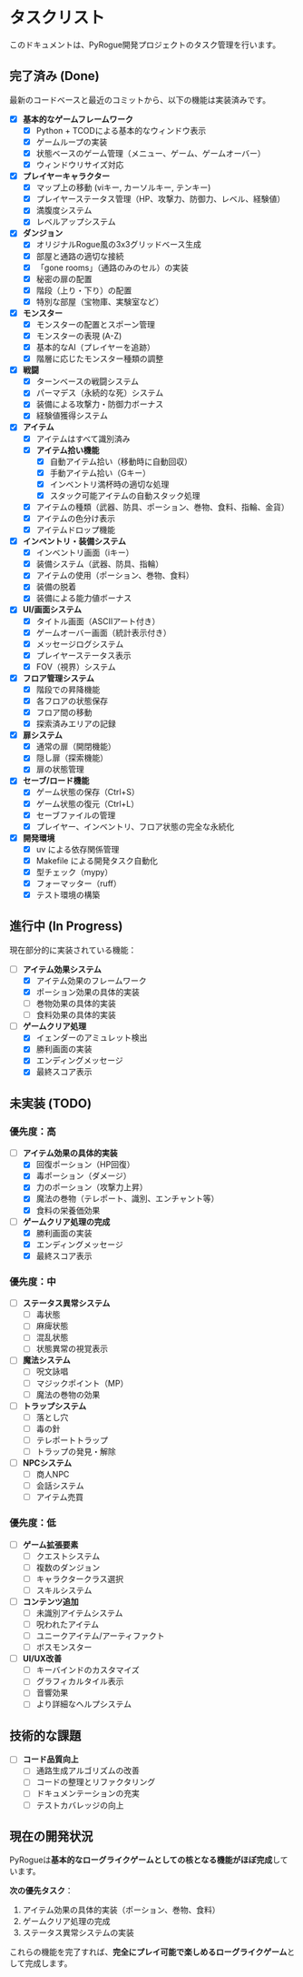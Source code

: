 # タスクリスト

このドキュメントは、PyRogue開発プロジェクトのタスク管理を行います。

## 完了済み (Done)

最新のコードベースと最近のコミットから、以下の機能は実装済みです。

- [x] **基本的なゲームフレームワーク**
    - [x] Python + TCODによる基本的なウィンドウ表示
    - [x] ゲームループの実装
    - [x] 状態ベースのゲーム管理（メニュー、ゲーム、ゲームオーバー）
    - [x] ウィンドウリサイズ対応
- [x] **プレイヤーキャラクター**
    - [x] マップ上の移動 (viキー, カーソルキー, テンキー)
    - [x] プレイヤーステータス管理（HP、攻撃力、防御力、レベル、経験値）
    - [x] 満腹度システム
    - [x] レベルアップシステム
- [x] **ダンジョン**
    - [x] オリジナルRogue風の3x3グリッドベース生成
    - [x] 部屋と通路の適切な接続
    - [x] 「gone rooms」（通路のみのセル）の実装
    - [x] 秘密の扉の配置
    - [x] 階段（上り・下り）の配置
    - [x] 特別な部屋（宝物庫、実験室など）
- [x] **モンスター**
    - [x] モンスターの配置とスポーン管理
    - [x] モンスターの表現 (A-Z)
    - [x] 基本的なAI（プレイヤーを追跡）
    - [x] 階層に応じたモンスター種類の調整
- [x] **戦闘**
    - [x] ターンベースの戦闘システム
    - [x] パーマデス（永続的な死）システム
    - [x] 装備による攻撃力・防御力ボーナス
    - [x] 経験値獲得システム
- [x] **アイテム**
    - [x] アイテムはすべて識別済み
    - [x] **アイテム拾い機能**
        - [x] 自動アイテム拾い（移動時に自動回収）
        - [x] 手動アイテム拾い（Gキー）
        - [x] インベントリ満杯時の適切な処理
        - [x] スタック可能アイテムの自動スタック処理
    - [x] アイテムの種類（武器、防具、ポーション、巻物、食料、指輪、金貨）
    - [x] アイテムの色分け表示
    - [x] アイテムドロップ機能
- [x] **インベントリ・装備システム**
    - [x] インベントリ画面（iキー）
    - [x] 装備システム（武器、防具、指輪）
    - [x] アイテムの使用（ポーション、巻物、食料）
    - [x] 装備の脱着
    - [x] 装備による能力値ボーナス
- [x] **UI/画面システム**
    - [x] タイトル画面（ASCIIアート付き）
    - [x] ゲームオーバー画面（統計表示付き）
    - [x] メッセージログシステム
    - [x] プレイヤーステータス表示
    - [x] FOV（視界）システム
- [x] **フロア管理システム**
    - [x] 階段での昇降機能
    - [x] 各フロアの状態保存
    - [x] フロア間の移動
    - [x] 探索済みエリアの記録
- [x] **扉システム**
    - [x] 通常の扉（開閉機能）
    - [x] 隠し扉（探索機能）
    - [x] 扉の状態管理
- [x] **セーブ/ロード機能**
    - [x] ゲーム状態の保存（Ctrl+S）
    - [x] ゲーム状態の復元（Ctrl+L）
    - [x] セーブファイルの管理
    - [x] プレイヤー、インベントリ、フロア状態の完全な永続化
- [x] **開発環境**
    - [x] uv による依存関係管理
    - [x] Makefile による開発タスク自動化
    - [x] 型チェック（mypy）
    - [x] フォーマッター（ruff）
    - [x] テスト環境の構築

## 進行中 (In Progress)

現在部分的に実装されている機能：

- [ ] **アイテム効果システム**
    - [x] アイテム効果のフレームワーク
    - [x] ポーション効果の具体的実装
    - [ ] 巻物効果の具体的実装
    - [ ] 食料効果の具体的実装
- [ ] **ゲームクリア処理**
    - [x] イェンダーのアミュレット検出
    - [x] 勝利画面の実装
    - [x] エンディングメッセージ
    - [x] 最終スコア表示

## 未実装 (TODO)

### 優先度：高
- [ ] **アイテム効果の具体的実装**
    - [x] 回復ポーション（HP回復）
    - [x] 毒ポーション（ダメージ）
    - [x] 力のポーション（攻撃力上昇）
    - [x] 魔法の巻物（テレポート、識別、エンチャント等）
    - [x] 食料の栄養価効果
- [ ] **ゲームクリア処理の完成**
    - [x] 勝利画面の実装
    - [x] エンディングメッセージ
    - [x] 最終スコア表示

### 優先度：中
- [ ] **ステータス異常システム**
    - [ ] 毒状態
    - [ ] 麻痺状態
    - [ ] 混乱状態
    - [ ] 状態異常の視覚表示
- [ ] **魔法システム**
    - [ ] 呪文詠唱
    - [ ] マジックポイント（MP）
    - [ ] 魔法の巻物の効果
- [ ] **トラップシステム**
    - [ ] 落とし穴
    - [ ] 毒の針
    - [ ] テレポートトラップ
    - [ ] トラップの発見・解除
- [ ] **NPCシステム**
    - [ ] 商人NPC
    - [ ] 会話システム
    - [ ] アイテム売買

### 優先度：低
- [ ] **ゲーム拡張要素**
    - [ ] クエストシステム
    - [ ] 複数のダンジョン
    - [ ] キャラクタークラス選択
    - [ ] スキルシステム
- [ ] **コンテンツ追加**
    - [ ] 未識別アイテムシステム
    - [ ] 呪われたアイテム
    - [ ] ユニークアイテム/アーティファクト
    - [ ] ボスモンスター
- [ ] **UI/UX改善**
    - [ ] キーバインドのカスタマイズ
    - [ ] グラフィカルタイル表示
    - [ ] 音響効果
    - [ ] より詳細なヘルプシステム

## 技術的な課題

- [ ] **コード品質向上**
    - [ ] 通路生成アルゴリズムの改善
    - [ ] コードの整理とリファクタリング
    - [ ] ドキュメンテーションの充実
    - [ ] テストカバレッジの向上

## 現在の開発状況

PyRogueは**基本的なローグライクゲームとしての核となる機能がほぼ完成**しています。

**次の優先タスク**：
1. アイテム効果の具体的実装（ポーション、巻物、食料）
2. ゲームクリア処理の完成
3. ステータス異常システムの実装

これらの機能を完了すれば、**完全にプレイ可能で楽しめるローグライクゲーム**として完成します。
